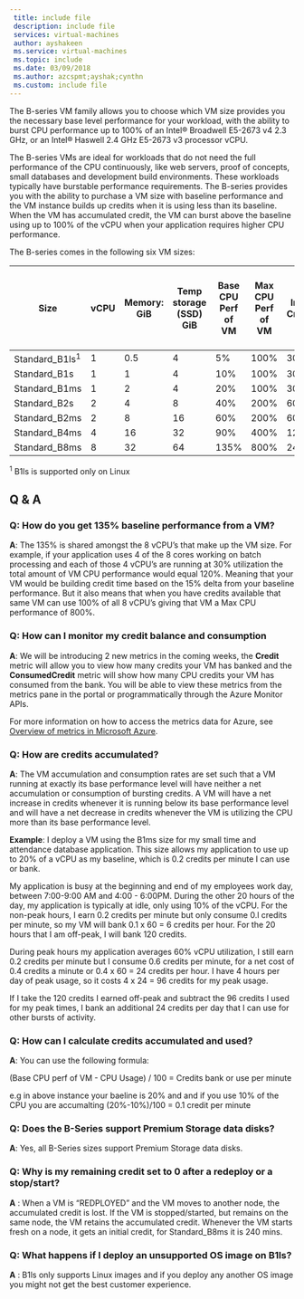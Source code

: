 ```yaml
---
 title: include file
 description: include file
 services: virtual-machines
 author: ayshakeen
 ms.service: virtual-machines
 ms.topic: include
 ms.date: 03/09/2018
 ms.author: azcspmt;ayshak;cynthn
 ms.custom: include file
---
```


The B-series VM family allows you to choose which VM size provides you the necessary base level performance for your workload, with the ability to burst CPU performance up to 100% of an Intel® Broadwell E5-2673 v4 2.3 GHz, or an Intel® Haswell 2.4 GHz E5-2673 v3 processor vCPU.

The B-series VMs are ideal for workloads that do not need the full performance of the CPU continuously, like web servers, proof of concepts,  small databases and development build environments. These workloads typically have burstable performance requirements. The B-series provides you with the ability to purchase a VM size with baseline performance and the VM instance builds up credits when it is using less than its baseline. When the VM has accumulated credit, the VM can burst above the baseline using up to 100% of the vCPU when your application requires higher CPU performance.

The B-series comes in the following six VM sizes:

| Size             | vCPU  | Memory: GiB | Temp storage (SSD) GiB | Base CPU Perf of VM | Max CPU Perf of VM | Initial Credits | Credits banked / hour | Max Banked Credits | Max data disks | Max cached and temp storage throughput: IOPS / MBps | Max uncached disk throughput: IOPS / MBps | Max NICs |          
|---------------|-------------|----------------|----------------------------|-----------------------|--------------------|--------------------|--------------------|----------------|----------------------------------------|-------------------------------------------|-------------------------------------------|----------|
| Standard_B1ls<sup>1</sup>  | 1           | 0.5              | 4                          | 5%                   | 100%                   | 30                   | 3                  | 72            | 2                                      | 200 / 10                                  | 160 / 10                                  | 2  |
| Standard_B1s  | 1           | 1              | 4                          | 10%                   | 100%                   | 30                   | 6                  | 144            | 2 					     | 400 / 10                                  | 320 / 10                                  | 2  |
| Standard_B1ms | 1           | 2              | 4                          | 20%                   | 100%                   | 30                   | 12                 | 288           | 2 					     | 800 / 10                                  | 640 / 10                                  | 2  |
| Standard_B2s  | 2           | 4              | 8                          | 40%                   | 200%                   | 60                   | 24                 | 576            | 4                                      | 1600 / 15                                 | 1280 / 15                                 | 3  |
| Standard_B2ms | 2           | 8              | 16                         | 60%                   | 200%                   | 60                   | 36                 | 864            | 4                                      | 2400 / 22.5                               | 1920 / 22.5                               | 3  |
| Standard_B4ms | 4           | 16             | 32                         | 90%                   | 400%                   | 120                   | 54                 | 1296           | 8                                      | 3600 / 35                                 | 2880 / 35                                 | 4  |
| Standard_B8ms | 8           | 32             | 64                         | 135%                  | 800%                   | 240                   | 81                 | 1944           | 16                                     | 4320 / 50                                 | 4320 / 50                                 | 4  |

<sup>1</sup> B1ls is supported only on Linux

## Q & A 

### Q: How do you get 135% baseline performance from a VM?
**A**: The 135% is shared amongst the 8 vCPU’s that make up the VM size. For example, if your application uses 4 of the 8 cores working on batch processing and each of those 4 vCPU’s are running at 30% utilization the total amount of VM CPU performance would equal 120%.  Meaning that your VM would be building credit time based on the 15% delta from your baseline performance.  But it also means that when you have credits available that same VM can use 100% of all 8 vCPU’s giving that VM a Max CPU performance of 800%.


### Q: How can I monitor my credit balance and consumption
**A**: We will be introducing 2 new metrics in the coming weeks, the **Credit** metric will allow you to view how many credits your VM has banked and the **ConsumedCredit** metric will show how many CPU credits your VM has consumed from the bank.    You will be able to view these metrics from the metrics pane in the portal or programmatically through the Azure Monitor APIs.

For more information on how to access the metrics data for Azure, see [Overview of metrics in Microsoft Azure](../articles/monitoring-and-diagnostics/monitoring-overview-metrics.md).

### Q: How are credits accumulated?
**A**: The VM accumulation and consumption rates are set such that a VM running at exactly its base performance level will have neither a net accumulation or consumption of bursting credits.  A VM will have a net increase in credits whenever it is running below its base performance level and will have a net decrease in credits whenever the VM is utilizing the CPU more than its base performance level.

**Example**:  I deploy a VM using the B1ms size for my small time and attendance database application. This size allows my application to use up to 20% of a vCPU as my baseline, which is 0.2 credits per minute I can use or bank. 

My application is busy at the beginning and end of my employees work day, between 7:00-9:00 AM and 4:00 - 6:00PM. During the other 20 hours of the day, my application is typically at idle, only using 10% of the vCPU. For the non-peak hours, I earn 0.2 credits per minute but only consume 0.l credits per minute, so my VM will bank 0.1 x 60 = 6 credits per hour.  For the 20 hours that I am off-peak, I will bank 120 credits.  

During peak hours my application averages 60% vCPU utilization, I still earn 0.2 credits per minute but I consume 0.6 credits per minute, for a net cost of 0.4 credits a minute or 0.4 x 60 = 24 credits per hour. I have 4 hours per day of peak usage, so it costs 4 x 24 = 96 credits for my peak usage.

If I take the 120 credits I earned off-peak and subtract the 96 credits I used for my peak times, I bank an additional 24 credits per day that I can use for other bursts of activity.

### Q: How can I calculate credits accumulated and used?
**A**: You can use the following formula: 

(Base CPU perf of VM - CPU Usage) / 100 = Credits bank or use per minute

e.g in above instance your baeline is 20% and and if you use 10% of the CPU you are accumalting (20%-10%)/100 = 0.1 credit per minute

### Q: Does the B-Series support Premium Storage data disks?
**A**: Yes, all B-Series sizes support Premium Storage data disks.   
	
### Q: Why is my remaining credit set to 0 after a redeploy or a stop/start?
**A** : When a VM is “REDPLOYED” and the VM  moves to another node, the accumulated credit is lost. If the VM is stopped/started, but remains on the same node, the VM retains the accumulated credit. Whenever the VM starts fresh on a node, it gets an initial credit,  for Standard_B8ms it is 240 mins.
	
### Q: What happens if I deploy an unsupported OS image on B1ls?
**A** : B1ls only supports Linux images and if you deploy any another OS image you might not get the best customer experience.


	

	
